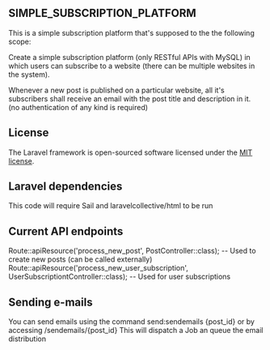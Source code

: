 ## SIMPLE_SUBSCRIPTION_PLATFORM

This is a simple subscription platform that's supposed to the the following scope:

Create a simple subscription platform (only RESTful APIs with MySQL) in which users can subscribe to a website (there can be multiple websites in the system). 

Whenever a new post is published on a particular website, all it's subscribers shall receive an email with the post title and description in it. (no authentication of any kind is required)

## License

The Laravel framework is open-sourced software licensed under the [MIT license](https://opensource.org/licenses/MIT).

## Laravel dependencies

This code will require Sail and laravelcollective/html to be run 

## Current API endpoints

Route::apiResource('process_new_post', PostController::class); -- Used to create new posts (can be called externally)
Route::apiResource('process_new_user_subscription', UserSubscriptiontController::class); -- Used for user subscriptions

## Sending e-mails

You can send emails using the command send:sendemails {post_id} or by accessing /sendemails/{post_id}
This will dispatch a Job an queue the email distribution